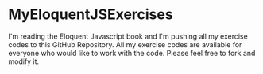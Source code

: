 # MyEloquentJSExercises
I'm reading the Eloquent Javascript book and I'm pushing all my exercise codes to this GitHub Repository.
All my exercise codes are available for everyone who would like to work with the code. Please feel free 
to fork and modify it.

